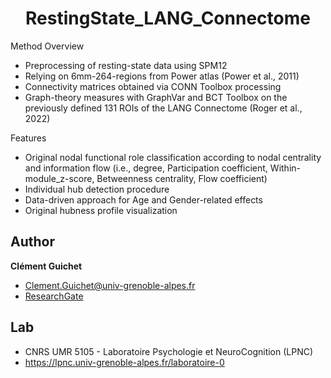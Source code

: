 <h1 align="center">RestingState_LANG_Connectome</h1>

Method Overview

- Preprocessing of resting-state data using SPM12
- Relying on 6mm-264-regions from Power atlas (Power et al., 2011)
- Connectivity matrices obtained via CONN Toolbox processing
- Graph-theory measures with GraphVar and BCT Toolbox on the previously defined 131 ROIs of the LANG Connectome (Roger et al., 2022)

Features

- Original nodal functional role classification according to nodal centrality and information flow
(i.e., degree, Participation coefficient, Within-module_z-score, Betweenness centrality, Flow coefficient)
- Individual hub detection procedure
- Data-driven approach for Age and Gender-related effects
- Original hubness profile visualization
 
## Author
**Clément Guichet**
- Clement.Guichet@univ-grenoble-alpes.fr
- [ResearchGate](https://www.researchgate.net/profile/Clement-Guichet)

## Lab
- CNRS UMR 5105 - Laboratoire Psychologie et NeuroCognition (LPNC)
- https://lpnc.univ-grenoble-alpes.fr/laboratoire-0
